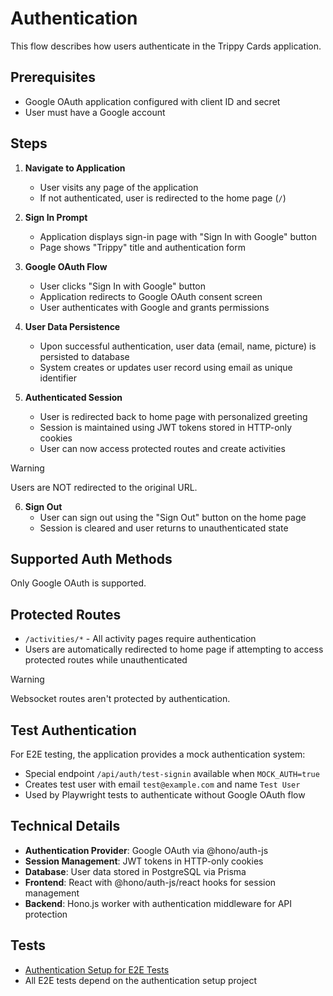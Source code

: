 # Authentication

This flow describes how users authenticate in the Trippy Cards application.

## Prerequisites

- Google OAuth application configured with client ID and secret
- User must have a Google account

## Steps

1. **Navigate to Application**
   - User visits any page of the application
   - If not authenticated, user is redirected to the home page (`/`)

2. **Sign In Prompt**
   - Application displays sign-in page with "Sign In with Google" button
   - Page shows "Trippy" title and authentication form

3. **Google OAuth Flow**
   - User clicks "Sign In with Google" button
   - Application redirects to Google OAuth consent screen
   - User authenticates with Google and grants permissions

4. **User Data Persistence**
   - Upon successful authentication, user data (email, name, picture) is persisted to database
   - System creates or updates user record using email as unique identifier

5. **Authenticated Session**
   - User is redirected back to home page with personalized greeting
   - Session is maintained using JWT tokens stored in HTTP-only cookies
   - User can now access protected routes and create activities

> [!WARNING]
> Users are NOT redirected to the original URL.

6. **Sign Out**
   - User can sign out using the "Sign Out" button on the home page
   - Session is cleared and user returns to unauthenticated state

## Supported Auth Methods

Only Google OAuth is supported.

## Protected Routes

- `/activities/*` - All activity pages require authentication
- Users are automatically redirected to home page if attempting to access protected routes while unauthenticated

> [!WARNING]
> Websocket routes aren't protected by authentication.

## Test Authentication

For E2E testing, the application provides a mock authentication system:
- Special endpoint `/api/auth/test-signin` available when `MOCK_AUTH=true`
- Creates test user with email `test@example.com` and name `Test User`
- Used by Playwright tests to authenticate without Google OAuth flow

## Technical Details

- **Authentication Provider**: Google OAuth via @hono/auth-js
- **Session Management**: JWT tokens in HTTP-only cookies
- **Database**: User data stored in PostgreSQL via Prisma
- **Frontend**: React with @hono/auth-js/react hooks for session management
- **Backend**: Hono.js worker with authentication middleware for API protection

## Tests

- [Authentication Setup for E2E Tests](../../tests/e2e/auth.setup.ts)
- All E2E tests depend on the authentication setup project